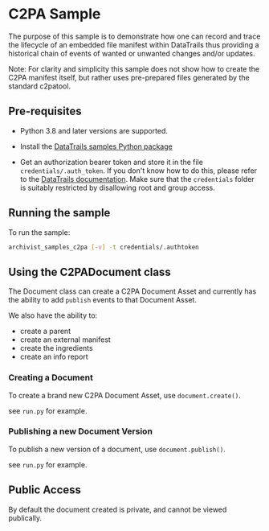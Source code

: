 # C2PA Sample

The purpose of this sample is to demonstrate how one can record and trace the lifecycle of an embedded file manifest within DataTrails thus providing a historical chain of events of wanted or unwanted changes and/or updates.

Note: For clarity and simplicity this sample does not show how to create the C2PA manifest itself, but rather uses pre-prepared files generated by the standard c2patool.

## Pre-requisites

* Python 3.8 and later versions are supported.

* Install the [DataTrails samples Python package](https://pypi.org/project/datatrails-samples/ "PyPi package page")

* Get an authorization bearer token and store it in the file `credentials/.auth_token`. If you don't know how to do this, please refer to the [DataTrails documentation](https://docs.datatrails.ai/docs/datatrails-basics/getting-access-tokens-using-app-registrations/ "Getting an auth token"). Make sure that the `credentials` folder is suitably restricted by disallowing root and group access.


## Running the sample

To run the sample: 

```bash
archivist_samples_c2pa [-v] -t credentials/.authtoken
```

## Using the C2PADocument class

The Document class can create a C2PA Document Asset and currently has the ability to add
`publish` events to that Document Asset.

We also have the ability to:
* create a parent
* create an external manifest 
* create the ingredients
* create an info report

### Creating a Document

To create a brand new C2PA Document Asset, use `document.create()`.

see `run.py` for example.

### Publishing a new Document Version


To publish a new version of a document, use `document.publish()`.

see `run.py` for example.

## Public Access

By default the document created is private, and cannot be viewed publically.